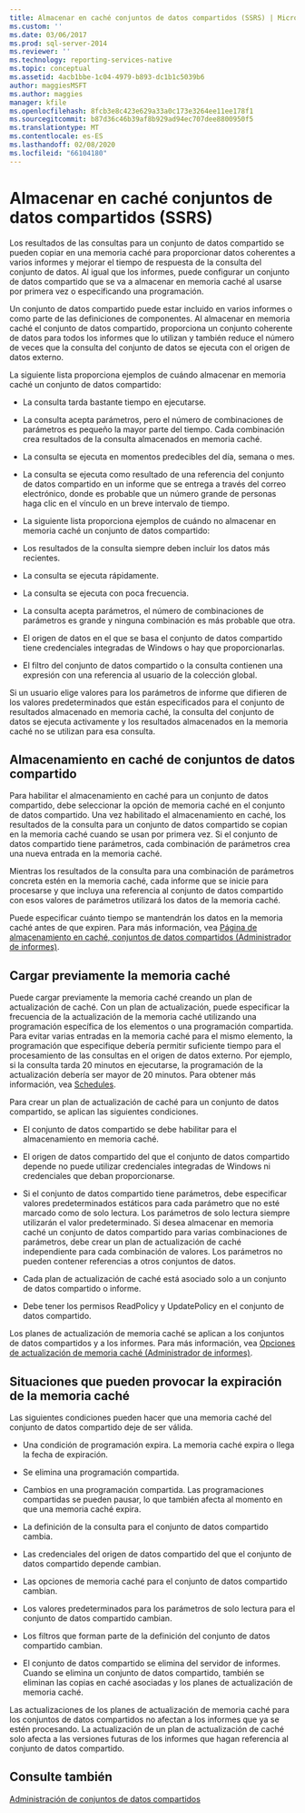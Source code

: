 ```yaml
---
title: Almacenar en caché conjuntos de datos compartidos (SSRS) | Microsoft Docs
ms.custom: ''
ms.date: 03/06/2017
ms.prod: sql-server-2014
ms.reviewer: ''
ms.technology: reporting-services-native
ms.topic: conceptual
ms.assetid: 4acb1bbe-1c04-4979-b893-dc1b1c5039b6
author: maggiesMSFT
ms.author: maggies
manager: kfile
ms.openlocfilehash: 8fcb3e8c423e629a33a0c173e3264ee11ee178f1
ms.sourcegitcommit: b87d36c46b39af8b929ad94ec707dee8800950f5
ms.translationtype: MT
ms.contentlocale: es-ES
ms.lasthandoff: 02/08/2020
ms.locfileid: "66104180"
---
```

# <a name="cache-shared-datasets-ssrs"></a>Almacenar en caché conjuntos de datos compartidos (SSRS)
  Los resultados de las consultas para un conjunto de datos compartido se pueden copiar en una memoria caché para proporcionar datos coherentes a varios informes y mejorar el tiempo de respuesta de la consulta del conjunto de datos. Al igual que los informes, puede configurar un conjunto de datos compartido que se va a almacenar en memoria caché al usarse por primera vez o especificando una programación.  
  
 Un conjunto de datos compartido puede estar incluido en varios informes o como parte de las definiciones de componentes. Al almacenar en memoria caché el conjunto de datos compartido, proporciona un conjunto coherente de datos para todos los informes que lo utilizan y también reduce el número de veces que la consulta del conjunto de datos se ejecuta con el origen de datos externo.  
  
 La siguiente lista proporciona ejemplos de cuándo almacenar en memoria caché un conjunto de datos compartido:  
  
-   La consulta tarda bastante tiempo en ejecutarse.  
  
-   La consulta acepta parámetros, pero el número de combinaciones de parámetros es pequeño la mayor parte del tiempo. Cada combinación crea resultados de la consulta almacenados en memoria caché.  
  
-   La consulta se ejecuta en momentos predecibles del día, semana o mes.  
  
-   La consulta se ejecuta como resultado de una referencia del conjunto de datos compartido en un informe que se entrega a través del correo electrónico, donde es probable que un número grande de personas haga clic en el vínculo en un breve intervalo de tiempo.  
  
-   La siguiente lista proporciona ejemplos de cuándo no almacenar en memoria caché un conjunto de datos compartido:  
  
-   Los resultados de la consulta siempre deben incluir los datos más recientes.  
  
-   La consulta se ejecuta rápidamente.  
  
-   La consulta se ejecuta con poca frecuencia.  
  
-   La consulta acepta parámetros, el número de combinaciones de parámetros es grande y ninguna combinación es más probable que otra.  
  
-   El origen de datos en el que se basa el conjunto de datos compartido tiene credenciales integradas de Windows o hay que proporcionarlas.  
  
-   El filtro del conjunto de datos compartido o la consulta contienen una expresión con una referencia al usuario de la colección global.  
  
 Si un usuario elige valores para los parámetros de informe que difieren de los valores predeterminados que están especificados para el conjunto de resultados almacenado en memoria caché, la consulta del conjunto de datos se ejecuta activamente y los resultados almacenados en la memoria caché no se utilizan para esa consulta.  
  
## <a name="caching-shared-datasets"></a>Almacenamiento en caché de conjuntos de datos compartido  
 Para habilitar el almacenamiento en caché para un conjunto de datos compartido, debe seleccionar la opción de memoria caché en el conjunto de datos compartido. Una vez habilitado el almacenamiento en caché, los resultados de la consulta para un conjunto de datos compartido se copian en la memoria caché cuando se usan por primera vez. Si el conjunto de datos compartido tiene parámetros, cada combinación de parámetros crea una nueva entrada en la memoria caché.  
  
 Mientras los resultados de la consulta para una combinación de parámetros concreta estén en la memoria caché, cada informe que se inicie para procesarse y que incluya una referencia al conjunto de datos compartido con esos valores de parámetros utilizará los datos de la memoria caché.  
  
 Puede especificar cuánto tiempo se mantendrán los datos en la memoria caché antes de que expiren. Para más información, vea [Página de almacenamiento en caché, conjuntos de datos compartidos &#40;Administrador de informes&#41;](../caching-page-shared-datasets-report-manager.md).  
  
## <a name="preloading-the-cache"></a>Cargar previamente la memoria caché  
 Puede cargar previamente la memoria caché creando un plan de actualización de caché. Con un plan de actualización, puede especificar la frecuencia de la actualización de la memoria caché utilizando una programación específica de los elementos o una programación compartida. Para evitar varias entradas en la memoria caché para el mismo elemento, la programación que especifique debería permitir suficiente tiempo para el procesamiento de las consultas en el origen de datos externo. Por ejemplo, si la consulta tarda 20 minutos en ejecutarse, la programación de la actualización debería ser mayor de 20 minutos. Para obtener más información, vea [Schedules](../subscriptions/schedules.md).  
  
 Para crear un plan de actualización de caché para un conjunto de datos compartido, se aplican las siguientes condiciones.  
  
-   El conjunto de datos compartido se debe habilitar para el almacenamiento en memoria caché.  
  
-   El origen de datos compartido del que el conjunto de datos compartido depende no puede utilizar credenciales integradas de Windows ni credenciales que deban proporcionarse.  
  
-   Si el conjunto de datos compartido tiene parámetros, debe especificar valores predeterminados estáticos para cada parámetro que no esté marcado como de solo lectura. Los parámetros de solo lectura siempre utilizarán el valor predeterminado. Si desea almacenar en memoria caché un conjunto de datos compartido para varias combinaciones de parámetros, debe crear un plan de actualización de caché independiente para cada combinación de valores. Los parámetros no pueden contener referencias a otros conjuntos de datos.  
  
-   Cada plan de actualización de caché está asociado solo a un conjunto de datos compartido o informe.  
  
-   Debe tener los permisos ReadPolicy y UpdatePolicy en el conjunto de datos compartido.  
  
 Los planes de actualización de memoria caché se aplican a los conjuntos de datos compartidos y a los informes. Para más información, vea [Opciones de actualización de memoria caché &#40;Administrador de informes&#41;](../cache-refresh-options-report-manager.md).  
  
## <a name="conditions-that-cause-cache-expiration"></a>Situaciones que pueden provocar la expiración de la memoria caché  
 Las siguientes condiciones pueden hacer que una memoria caché del conjunto de datos compartido deje de ser válida.  
  
-   Una condición de programación expira. La memoria caché expira o llega la fecha de expiración.  
  
-   Se elimina una programación compartida.  
  
-   Cambios en una programación compartida. Las programaciones compartidas se pueden pausar, lo que también afecta al momento en que una memoria caché expira.  
  
-   La definición de la consulta para el conjunto de datos compartido cambia.  
  
-   Las credenciales del origen de datos compartido del que el conjunto de datos compartido depende cambian.  
  
-   Las opciones de memoria caché para el conjunto de datos compartido cambian.  
  
-   Los valores predeterminados para los parámetros de solo lectura para el conjunto de datos compartido cambian.  
  
-   Los filtros que forman parte de la definición del conjunto de datos compartido cambian.  
  
-   El conjunto de datos compartido se elimina del servidor de informes. Cuando se elimina un conjunto de datos compartido, también se eliminan las copias en caché asociadas y los planes de actualización de memoria caché.  
  
 Las actualizaciones de los planes de actualización de memoria caché para los conjuntos de datos compartidos no afectan a los informes que ya se estén procesando. La actualización de un plan de actualización de caché solo afecta a las versiones futuras de los informes que hagan referencia al conjunto de datos compartido.  
  
## <a name="see-also"></a>Consulte también  
 [Administración de conjuntos de datos compartidos](../report-data/manage-shared-datasets.md)  
  
  

